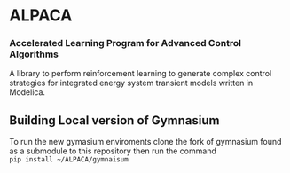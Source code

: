 # ALPACA 
### Accelerated Learning Program for Advanced Control Algorithms 

A library to perform reinforcement learning to generate complex control strategies for integrated energy system transient models written in Modelica.

## Building Local version of Gymnasium
To run the new gymasium enviroments clone the fork of gymnasium found as a submodule to this repository then run the command
<br>`pip install ~/ALPACA/gymnaisum`
